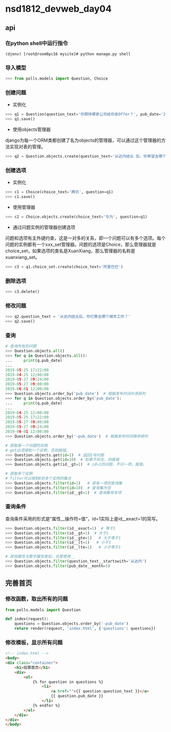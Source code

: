 # nsd1812_devweb_day04

## api

### 在python shell中运行指令

```shell
(djenv) [root@room8pc16 mysite]# python manage.py shell
```

### 导入模型

```python
>>> from polls.models import Question, Choice
```

### 创建问题

- 实例化

```python
>>> q1 = Question(question_text='你期待哪家公司给你发Offer？', pub_date='2019-05-27 9:00:00')
>>> q1.save()
```

- 使用objects管理器

django为每一个ORM类都创建了名为objects的管理器，可以通过这个管理器的方法实现对表的管理。

```python
>>> q2 = Question.objects.create(question_text='从达内结业 后，你希望去哪个城市工作？ ', pub_date='2019-06-01 12:00:00')
```

### 创建选项

- 实例化

```python
>>> c1 = Choice(choice_text='腾讯', question=q1)
>>> c1.save()
```

- 使用管理器

```python
>>> c2 = Choice.objects.create(choice_text='华为', question=q1)
```

- 通过问题实例的管理器创建选项

问题和选项有主外键约束，这是一对多的关系，即一个问题可以有多个选项。每个问题的实例都有一个xxx_set管理器。问题的选项是Choice，那么管理器就是choice_set，如果选项的类名是XuanXiang，那么管理器的名称是xuanxiang_set。

```python
>>> c3 = q1.choice_set.create(choice_text='阿里巴巴')
```

### 删除选项

```python
>>> c3.delete()
```

### 修改问题

```python
>>> q2.question_text = '从达内结业后，你打算去哪个城市工作？'
>>> q2.save()
```

### 查询

```python
# 查询所有的问题
>>> Question.objects.all()
>>> for q in Question.objects.all():
...     print(q.pub_date)
... 
2019-05-25 17:22:00
2019-04-25 12:00:00
2019-05-27 09:24:00
2019-05-27 09:00:00
2019-06-01 12:00:00
>>> Question.objects.order_by('pub_date')  # 根据发布时间升序排列
>>> for q in Question.objects.order_by('pub_date'):
...     print(q.pub_date)
... 
2019-04-25 12:00:00
2019-05-25 17:22:00
2019-05-27 09:00:00
2019-05-27 09:24:00
2019-06-01 12:00:00
>>> Question.objects.order_by('-pub_date')  # 根据发布时间降序排列

# 获取某一个问题的实例
# get必须得到一个实例，否则报错。
>>> Question.objects.get(id=1)  # 返回1号问题
>>> Question.objects.get(id=10)  # 如果不存在，则报错
>>> Question.objects.get(id__gt=1)  # id>1的问题，不只一项，报错。

# 获取多个实例
# filter可以得到0到多个实例的集合
>>> Question.objects.filter(id=1)   # 具有一项的查询集
>>> Question.objects.filter(id=10)  # 查询集为空
>>> Question.objects.filter(id__gt=1)  # 查询集有多项
```

### 查询条件

查询条件采用的形式是“属性__操作符=值”，id=1实际上是id\_\_exact=1的简写。

```python
>>> Question.objects.filter(id__exact=1)  # 等于1
>>> Question.objects.filter(id__gt=1)  # 大于1
>>> Question.objects.filter(id__gte=1)   # 大于等于1
>>> Question.objects.filter(id__lt=1)   # 小于1
>>> Question.objects.filter(id__lte=1)   # 小于等于1

# 其他属性与数字属性类似，也是使用__
>>> Question.objects.filter(question_text__startswith='从达内')
>>> Question.objects.filter(pub_date__month=5)
```

## 完善首页

### 修改函数，取出所有的问题

```python
from polls.models import Question

def index(request):
    questions = Question.objects.order_by('-pub_date')
    return render(request, 'index.html', {'questions': questions})
```

### 修改模板，显示所有问题

```html
<!-- index.html -->
<body>
<div class="container">
    <h1>投票首页</h1>
    <div>
        <ol>
            {% for question in questions %}
                <li>
                    <a href="">{{ question.question_text }}</a>
                    {{ question.pub_date }}
                </li>
            {% endfor %}
        </ol>
    </div>
</div>
</body>
```































